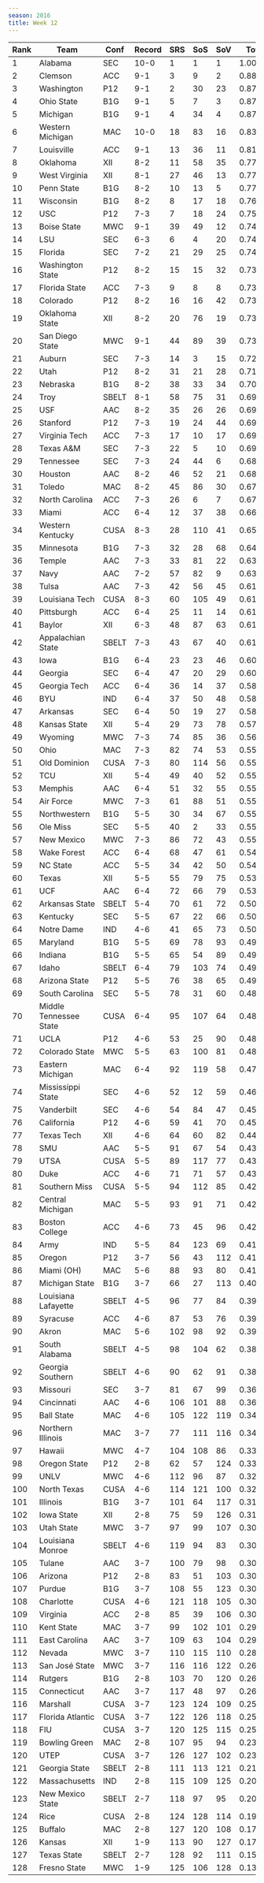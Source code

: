```yaml
---
season: 2016
title: Week 12
---
```

<table class="display"><thead><tr><th>Rank</th><th>Team</th><th>Conf</th><th>Record</th><th>SRS</th><th>SoS</th><th>SoV</th><th>Total</th></tr></thead><tbody>
<tr><td>1</td><td>Alabama</td><td>SEC</td><td>10-0</td><td>1</td><td>1</td><td>1</td><td>1.00000</td></tr>
<tr><td>2</td><td>Clemson</td><td>ACC</td><td>9-1</td><td>3</td><td>9</td><td>2</td><td>0.88405</td></tr>
<tr><td>3</td><td>Washington</td><td>P12</td><td>9-1</td><td>2</td><td>30</td><td>23</td><td>0.87940</td></tr>
<tr><td>4</td><td>Ohio State</td><td>B1G</td><td>9-1</td><td>5</td><td>7</td><td>3</td><td>0.87609</td></tr>
<tr><td>5</td><td>Michigan</td><td>B1G</td><td>9-1</td><td>4</td><td>34</td><td>4</td><td>0.87514</td></tr>
<tr><td>6</td><td>Western Michigan</td><td>MAC</td><td>10-0</td><td>18</td><td>83</td><td>16</td><td>0.83025</td></tr>
<tr><td>7</td><td>Louisville</td><td>ACC</td><td>9-1</td><td>13</td><td>36</td><td>11</td><td>0.81607</td></tr>
<tr><td>8</td><td>Oklahoma</td><td>XII</td><td>8-2</td><td>11</td><td>58</td><td>35</td><td>0.77657</td></tr>
<tr><td>9</td><td>West Virginia</td><td>XII</td><td>8-1</td><td>27</td><td>46</td><td>13</td><td>0.77338</td></tr>
<tr><td>10</td><td>Penn State</td><td>B1G</td><td>8-2</td><td>10</td><td>13</td><td>5</td><td>0.77329</td></tr>
<tr><td>11</td><td>Wisconsin</td><td>B1G</td><td>8-2</td><td>8</td><td>17</td><td>18</td><td>0.76578</td></tr>
<tr><td>12</td><td>USC</td><td>P12</td><td>7-3</td><td>7</td><td>18</td><td>24</td><td>0.75075</td></tr>
<tr><td>13</td><td>Boise State</td><td>MWC</td><td>9-1</td><td>39</td><td>49</td><td>12</td><td>0.74820</td></tr>
<tr><td>14</td><td>LSU</td><td>SEC</td><td>6-3</td><td>6</td><td>4</td><td>20</td><td>0.74133</td></tr>
<tr><td>15</td><td>Florida</td><td>SEC</td><td>7-2</td><td>21</td><td>29</td><td>25</td><td>0.74056</td></tr>
<tr><td>16</td><td>Washington State</td><td>P12</td><td>8-2</td><td>15</td><td>15</td><td>32</td><td>0.73899</td></tr>
<tr><td>17</td><td>Florida State</td><td>ACC</td><td>7-3</td><td>9</td><td>8</td><td>8</td><td>0.73791</td></tr>
<tr><td>18</td><td>Colorado</td><td>P12</td><td>8-2</td><td>16</td><td>16</td><td>42</td><td>0.73735</td></tr>
<tr><td>19</td><td>Oklahoma State</td><td>XII</td><td>8-2</td><td>20</td><td>76</td><td>19</td><td>0.73504</td></tr>
<tr><td>20</td><td>San Diego State</td><td>MWC</td><td>9-1</td><td>44</td><td>89</td><td>39</td><td>0.73472</td></tr>
<tr><td>21</td><td>Auburn</td><td>SEC</td><td>7-3</td><td>14</td><td>3</td><td>15</td><td>0.72672</td></tr>
<tr><td>22</td><td>Utah</td><td>P12</td><td>8-2</td><td>31</td><td>21</td><td>28</td><td>0.71045</td></tr>
<tr><td>23</td><td>Nebraska</td><td>B1G</td><td>8-2</td><td>38</td><td>33</td><td>34</td><td>0.70898</td></tr>
<tr><td>24</td><td>Troy</td><td>SBELT</td><td>8-1</td><td>58</td><td>75</td><td>31</td><td>0.69820</td></tr>
<tr><td>25</td><td>USF</td><td>AAC</td><td>8-2</td><td>35</td><td>26</td><td>26</td><td>0.69817</td></tr>
<tr><td>26</td><td>Stanford</td><td>P12</td><td>7-3</td><td>19</td><td>24</td><td>44</td><td>0.69762</td></tr>
<tr><td>27</td><td>Virginia Tech</td><td>ACC</td><td>7-3</td><td>17</td><td>10</td><td>17</td><td>0.69377</td></tr>
<tr><td>28</td><td>Texas A&M</td><td>SEC</td><td>7-3</td><td>22</td><td>5</td><td>10</td><td>0.69235</td></tr>
<tr><td>29</td><td>Tennessee</td><td>SEC</td><td>7-3</td><td>24</td><td>44</td><td>6</td><td>0.68909</td></tr>
<tr><td>30</td><td>Houston</td><td>AAC</td><td>8-2</td><td>46</td><td>52</td><td>21</td><td>0.68722</td></tr>
<tr><td>31</td><td>Toledo</td><td>MAC</td><td>8-2</td><td>45</td><td>86</td><td>30</td><td>0.67673</td></tr>
<tr><td>32</td><td>North Carolina</td><td>ACC</td><td>7-3</td><td>26</td><td>6</td><td>7</td><td>0.67195</td></tr>
<tr><td>33</td><td>Miami</td><td>ACC</td><td>6-4</td><td>12</td><td>37</td><td>38</td><td>0.66237</td></tr>
<tr><td>34</td><td>Western Kentucky</td><td>CUSA</td><td>8-3</td><td>28</td><td>110</td><td>41</td><td>0.65605</td></tr>
<tr><td>35</td><td>Minnesota</td><td>B1G</td><td>7-3</td><td>32</td><td>28</td><td>68</td><td>0.64924</td></tr>
<tr><td>36</td><td>Temple</td><td>AAC</td><td>7-3</td><td>33</td><td>81</td><td>22</td><td>0.63870</td></tr>
<tr><td>37</td><td>Navy</td><td>AAC</td><td>7-2</td><td>57</td><td>82</td><td>9</td><td>0.63224</td></tr>
<tr><td>38</td><td>Tulsa</td><td>AAC</td><td>7-3</td><td>42</td><td>56</td><td>45</td><td>0.61905</td></tr>
<tr><td>39</td><td>Louisiana Tech</td><td>CUSA</td><td>8-3</td><td>60</td><td>105</td><td>49</td><td>0.61501</td></tr>
<tr><td>40</td><td>Pittsburgh</td><td>ACC</td><td>6-4</td><td>25</td><td>11</td><td>14</td><td>0.61495</td></tr>
<tr><td>41</td><td>Baylor</td><td>XII</td><td>6-3</td><td>48</td><td>87</td><td>63</td><td>0.61142</td></tr>
<tr><td>42</td><td>Appalachian State</td><td>SBELT</td><td>7-3</td><td>43</td><td>67</td><td>40</td><td>0.61082</td></tr>
<tr><td>43</td><td>Iowa</td><td>B1G</td><td>6-4</td><td>23</td><td>23</td><td>46</td><td>0.60724</td></tr>
<tr><td>44</td><td>Georgia</td><td>SEC</td><td>6-4</td><td>47</td><td>20</td><td>29</td><td>0.60572</td></tr>
<tr><td>45</td><td>Georgia Tech</td><td>ACC</td><td>6-4</td><td>36</td><td>14</td><td>37</td><td>0.58991</td></tr>
<tr><td>46</td><td>BYU</td><td>IND</td><td>6-4</td><td>37</td><td>50</td><td>48</td><td>0.58350</td></tr>
<tr><td>47</td><td>Arkansas</td><td>SEC</td><td>6-4</td><td>50</td><td>19</td><td>27</td><td>0.58191</td></tr>
<tr><td>48</td><td>Kansas State</td><td>XII</td><td>5-4</td><td>29</td><td>73</td><td>78</td><td>0.57112</td></tr>
<tr><td>49</td><td>Wyoming</td><td>MWC</td><td>7-3</td><td>74</td><td>85</td><td>36</td><td>0.56419</td></tr>
<tr><td>50</td><td>Ohio</td><td>MAC</td><td>7-3</td><td>82</td><td>74</td><td>53</td><td>0.55771</td></tr>
<tr><td>51</td><td>Old Dominion</td><td>CUSA</td><td>7-3</td><td>80</td><td>114</td><td>56</td><td>0.55548</td></tr>
<tr><td>52</td><td>TCU</td><td>XII</td><td>5-4</td><td>49</td><td>40</td><td>52</td><td>0.55513</td></tr>
<tr><td>53</td><td>Memphis</td><td>AAC</td><td>6-4</td><td>51</td><td>32</td><td>55</td><td>0.55472</td></tr>
<tr><td>54</td><td>Air Force</td><td>MWC</td><td>7-3</td><td>61</td><td>88</td><td>51</td><td>0.55403</td></tr>
<tr><td>55</td><td>Northwestern</td><td>B1G</td><td>5-5</td><td>30</td><td>34</td><td>67</td><td>0.55187</td></tr>
<tr><td>56</td><td>Ole Miss</td><td>SEC</td><td>5-5</td><td>40</td><td>2</td><td>33</td><td>0.55174</td></tr>
<tr><td>57</td><td>New Mexico</td><td>MWC</td><td>7-3</td><td>86</td><td>72</td><td>43</td><td>0.55041</td></tr>
<tr><td>58</td><td>Wake Forest</td><td>ACC</td><td>6-4</td><td>68</td><td>47</td><td>61</td><td>0.54164</td></tr>
<tr><td>59</td><td>NC State</td><td>ACC</td><td>5-5</td><td>34</td><td>42</td><td>50</td><td>0.54133</td></tr>
<tr><td>60</td><td>Texas</td><td>XII</td><td>5-5</td><td>55</td><td>79</td><td>75</td><td>0.53479</td></tr>
<tr><td>61</td><td>UCF</td><td>AAC</td><td>6-4</td><td>72</td><td>66</td><td>79</td><td>0.53276</td></tr>
<tr><td>62</td><td>Arkansas State</td><td>SBELT</td><td>5-4</td><td>70</td><td>61</td><td>72</td><td>0.50713</td></tr>
<tr><td>63</td><td>Kentucky</td><td>SEC</td><td>5-5</td><td>67</td><td>22</td><td>66</td><td>0.50171</td></tr>
<tr><td>64</td><td>Notre Dame</td><td>IND</td><td>4-6</td><td>41</td><td>65</td><td>73</td><td>0.50037</td></tr>
<tr><td>65</td><td>Maryland</td><td>B1G</td><td>5-5</td><td>69</td><td>78</td><td>93</td><td>0.49590</td></tr>
<tr><td>66</td><td>Indiana</td><td>B1G</td><td>5-5</td><td>65</td><td>54</td><td>89</td><td>0.49494</td></tr>
<tr><td>67</td><td>Idaho</td><td>SBELT</td><td>6-4</td><td>79</td><td>103</td><td>74</td><td>0.49338</td></tr>
<tr><td>68</td><td>Arizona State</td><td>P12</td><td>5-5</td><td>76</td><td>38</td><td>65</td><td>0.49126</td></tr>
<tr><td>69</td><td>South Carolina</td><td>SEC</td><td>5-5</td><td>78</td><td>31</td><td>60</td><td>0.48968</td></tr>
<tr><td>70</td><td>Middle Tennessee State</td><td>CUSA</td><td>6-4</td><td>95</td><td>107</td><td>64</td><td>0.48227</td></tr>
<tr><td>71</td><td>UCLA</td><td>P12</td><td>4-6</td><td>53</td><td>25</td><td>90</td><td>0.48193</td></tr>
<tr><td>72</td><td>Colorado State</td><td>MWC</td><td>5-5</td><td>63</td><td>100</td><td>81</td><td>0.48175</td></tr>
<tr><td>73</td><td>Eastern Michigan</td><td>MAC</td><td>6-4</td><td>92</td><td>119</td><td>58</td><td>0.47571</td></tr>
<tr><td>74</td><td>Mississippi State</td><td>SEC</td><td>4-6</td><td>52</td><td>12</td><td>59</td><td>0.46711</td></tr>
<tr><td>75</td><td>Vanderbilt</td><td>SEC</td><td>4-6</td><td>54</td><td>84</td><td>47</td><td>0.45690</td></tr>
<tr><td>76</td><td>California</td><td>P12</td><td>4-6</td><td>59</td><td>41</td><td>70</td><td>0.45146</td></tr>
<tr><td>77</td><td>Texas Tech</td><td>XII</td><td>4-6</td><td>64</td><td>60</td><td>82</td><td>0.44713</td></tr>
<tr><td>78</td><td>SMU</td><td>AAC</td><td>5-5</td><td>91</td><td>67</td><td>54</td><td>0.43612</td></tr>
<tr><td>79</td><td>UTSA</td><td>CUSA</td><td>5-5</td><td>89</td><td>117</td><td>77</td><td>0.43404</td></tr>
<tr><td>80</td><td>Duke</td><td>ACC</td><td>4-6</td><td>71</td><td>71</td><td>57</td><td>0.43365</td></tr>
<tr><td>81</td><td>Southern Miss</td><td>CUSA</td><td>5-5</td><td>94</td><td>112</td><td>85</td><td>0.42958</td></tr>
<tr><td>82</td><td>Central Michigan</td><td>MAC</td><td>5-5</td><td>93</td><td>91</td><td>71</td><td>0.42440</td></tr>
<tr><td>83</td><td>Boston College</td><td>ACC</td><td>4-6</td><td>73</td><td>45</td><td>96</td><td>0.42298</td></tr>
<tr><td>84</td><td>Army</td><td>IND</td><td>5-5</td><td>84</td><td>123</td><td>69</td><td>0.41561</td></tr>
<tr><td>85</td><td>Oregon</td><td>P12</td><td>3-7</td><td>56</td><td>43</td><td>112</td><td>0.41242</td></tr>
<tr><td>86</td><td>Miami (OH)</td><td>MAC</td><td>5-6</td><td>88</td><td>93</td><td>80</td><td>0.41189</td></tr>
<tr><td>87</td><td>Michigan State</td><td>B1G</td><td>3-7</td><td>66</td><td>27</td><td>113</td><td>0.40007</td></tr>
<tr><td>88</td><td>Louisiana Lafayette</td><td>SBELT</td><td>4-5</td><td>96</td><td>77</td><td>84</td><td>0.39301</td></tr>
<tr><td>89</td><td>Syracuse</td><td>ACC</td><td>4-6</td><td>87</td><td>53</td><td>76</td><td>0.39286</td></tr>
<tr><td>90</td><td>Akron</td><td>MAC</td><td>5-6</td><td>102</td><td>98</td><td>92</td><td>0.39161</td></tr>
<tr><td>91</td><td>South Alabama</td><td>SBELT</td><td>4-5</td><td>98</td><td>104</td><td>62</td><td>0.38642</td></tr>
<tr><td>92</td><td>Georgia Southern</td><td>SBELT</td><td>4-6</td><td>90</td><td>62</td><td>91</td><td>0.38022</td></tr>
<tr><td>93</td><td>Missouri</td><td>SEC</td><td>3-7</td><td>81</td><td>67</td><td>99</td><td>0.36589</td></tr>
<tr><td>94</td><td>Cincinnati</td><td>AAC</td><td>4-6</td><td>106</td><td>101</td><td>88</td><td>0.36483</td></tr>
<tr><td>95</td><td>Ball State</td><td>MAC</td><td>4-6</td><td>105</td><td>122</td><td>119</td><td>0.34865</td></tr>
<tr><td>96</td><td>Northern Illinois</td><td>MAC</td><td>3-7</td><td>77</td><td>111</td><td>116</td><td>0.34771</td></tr>
<tr><td>97</td><td>Hawaii</td><td>MWC</td><td>4-7</td><td>104</td><td>108</td><td>86</td><td>0.33246</td></tr>
<tr><td>98</td><td>Oregon State</td><td>P12</td><td>2-8</td><td>62</td><td>57</td><td>124</td><td>0.33019</td></tr>
<tr><td>99</td><td>UNLV</td><td>MWC</td><td>4-6</td><td>112</td><td>96</td><td>87</td><td>0.32965</td></tr>
<tr><td>100</td><td>North Texas</td><td>CUSA</td><td>4-6</td><td>114</td><td>121</td><td>100</td><td>0.32031</td></tr>
<tr><td>101</td><td>Illinois</td><td>B1G</td><td>3-7</td><td>101</td><td>64</td><td>117</td><td>0.31629</td></tr>
<tr><td>102</td><td>Iowa State</td><td>XII</td><td>2-8</td><td>75</td><td>59</td><td>126</td><td>0.31397</td></tr>
<tr><td>103</td><td>Utah State</td><td>MWC</td><td>3-7</td><td>97</td><td>99</td><td>107</td><td>0.30584</td></tr>
<tr><td>104</td><td>Louisiana Monroe</td><td>SBELT</td><td>4-6</td><td>119</td><td>94</td><td>83</td><td>0.30325</td></tr>
<tr><td>105</td><td>Tulane</td><td>AAC</td><td>3-7</td><td>100</td><td>79</td><td>98</td><td>0.30324</td></tr>
<tr><td>106</td><td>Arizona</td><td>P12</td><td>2-8</td><td>83</td><td>51</td><td>103</td><td>0.30304</td></tr>
<tr><td>107</td><td>Purdue</td><td>B1G</td><td>3-7</td><td>108</td><td>55</td><td>123</td><td>0.30187</td></tr>
<tr><td>108</td><td>Charlotte</td><td>CUSA</td><td>4-6</td><td>121</td><td>118</td><td>105</td><td>0.30178</td></tr>
<tr><td>109</td><td>Virginia</td><td>ACC</td><td>2-8</td><td>85</td><td>39</td><td>106</td><td>0.30092</td></tr>
<tr><td>110</td><td>Kent State</td><td>MAC</td><td>3-7</td><td>99</td><td>102</td><td>101</td><td>0.29842</td></tr>
<tr><td>111</td><td>East Carolina</td><td>AAC</td><td>3-7</td><td>109</td><td>63</td><td>104</td><td>0.29210</td></tr>
<tr><td>112</td><td>Nevada</td><td>MWC</td><td>3-7</td><td>110</td><td>115</td><td>110</td><td>0.28246</td></tr>
<tr><td>113</td><td>San José State</td><td>MWC</td><td>3-7</td><td>116</td><td>116</td><td>122</td><td>0.26851</td></tr>
<tr><td>114</td><td>Rutgers</td><td>B1G</td><td>2-8</td><td>103</td><td>70</td><td>120</td><td>0.26579</td></tr>
<tr><td>115</td><td>Connecticut</td><td>AAC</td><td>3-7</td><td>117</td><td>48</td><td>97</td><td>0.26485</td></tr>
<tr><td>116</td><td>Marshall</td><td>CUSA</td><td>3-7</td><td>123</td><td>124</td><td>109</td><td>0.25967</td></tr>
<tr><td>117</td><td>Florida Atlantic</td><td>CUSA</td><td>3-7</td><td>122</td><td>126</td><td>118</td><td>0.25262</td></tr>
<tr><td>118</td><td>FIU</td><td>CUSA</td><td>3-7</td><td>120</td><td>125</td><td>115</td><td>0.25078</td></tr>
<tr><td>119</td><td>Bowling Green</td><td>MAC</td><td>2-8</td><td>107</td><td>95</td><td>94</td><td>0.23783</td></tr>
<tr><td>120</td><td>UTEP</td><td>CUSA</td><td>3-7</td><td>126</td><td>127</td><td>102</td><td>0.23136</td></tr>
<tr><td>121</td><td>Georgia State</td><td>SBELT</td><td>2-8</td><td>111</td><td>113</td><td>121</td><td>0.21857</td></tr>
<tr><td>122</td><td>Massachusetts</td><td>IND</td><td>2-8</td><td>115</td><td>109</td><td>125</td><td>0.20842</td></tr>
<tr><td>123</td><td>New Mexico State</td><td>SBELT</td><td>2-7</td><td>118</td><td>97</td><td>95</td><td>0.20263</td></tr>
<tr><td>124</td><td>Rice</td><td>CUSA</td><td>2-8</td><td>124</td><td>128</td><td>114</td><td>0.19104</td></tr>
<tr><td>125</td><td>Buffalo</td><td>MAC</td><td>2-8</td><td>127</td><td>120</td><td>108</td><td>0.17410</td></tr>
<tr><td>126</td><td>Kansas</td><td>XII</td><td>1-9</td><td>113</td><td>90</td><td>127</td><td>0.17357</td></tr>
<tr><td>127</td><td>Texas State</td><td>SBELT</td><td>2-7</td><td>128</td><td>92</td><td>111</td><td>0.15497</td></tr>
<tr><td>128</td><td>Fresno State</td><td>MWC</td><td>1-9</td><td>125</td><td>106</td><td>128</td><td>0.13595</td></tr>
</tbody></table>

